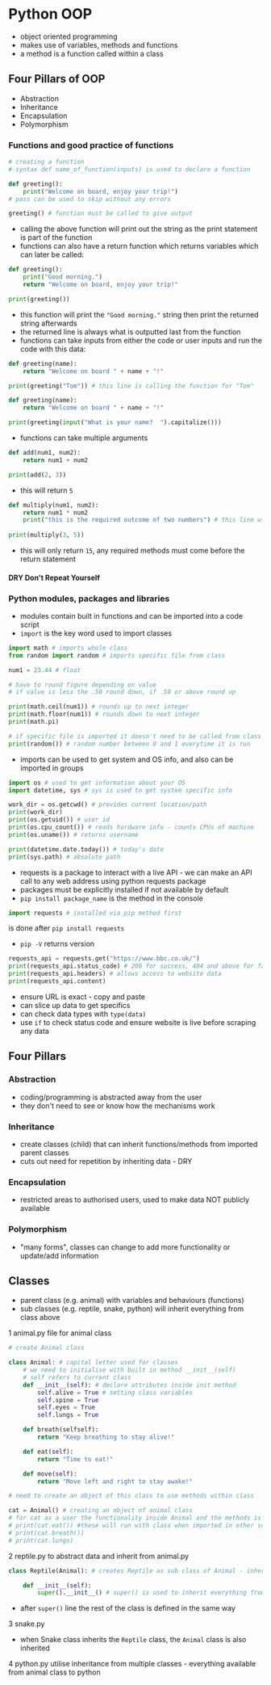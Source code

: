 # Python OOP
- object oriented programming
- makes use of variables, methods and functions
- a method is a function called within a class
## Four Pillars of OOP
- Abstraction
- Inheritance
- Encapsulation
- Polymorphism
### Functions and good practice of functions
```python
# creating a function
# syntax def name_of_function(inputs) is used to declare a function

def greeting():
    print("Welcome on board, enjoy your trip!")
# pass can be used to skip without any errors

greeting() # function must be called to give output
```
- calling the above function will print out the string as the print statement is part of the function
- functions can also have a return function which returns variables which can later be called:
```python
def greeting():
    print("Good morning.")
    return "Welcome on board, enjoy your trip!"

print(greeting())
```
- this function will print the `"Good morning."` string then print the returned string afterwards
- the returned line is always what is outputted last from the function
- functions can take inputs from either the code or user inputs and run the code with this data:
```python
def greeting(name):
    return "Welcome on board " + name + "!"

print(greeting("Tom")) # this line is calling the function for "Tom"
```
```python
def greeting(name):
    return "Welcome on board " + name + "!"

print(greeting(input("What is your name?  ").capitalize()))
```
- functions can take multiple arguments
```python
def add(num1, num2):
    return num1 + num2

print(add(2, 3))
```
- this will return `5`
```python
def multiply(num1, num2):
    return num1 * num2
    print("this is the required outcome of two numbers") # this line will not execute as it is after return statement
    
print(multiply(3, 5))
```
- this will only return `15`, any required methods must come before the return statement
#### DRY Don't Repeat Yourself

### Python modules, packages and libraries
- modules contain built in functions and can be imported into a code script
- `import` is the key word used to import classes
```python
import math # imports whole class
from random import random # imports specific file from class

num1 = 23.44 # float

# have to round figure depending on value
# if value is less the .50 round down, if .50 or above round up

print(math.ceil(num1)) # rounds up to next integer
print(math.floor(num1)) # rounds down to next integer
print(math.pi)

# if specific file is imported it doesn't need to be called from class
print(random()) # random number between 0 and 1 everytime it is run
```
- imports can be used to get system and OS info, and also can be imported in groups
```python
import os # used to get information about your OS
import datetime, sys # sys is used to get system specific info

work_dir = os.getcwd() # provides current location/path
print(work_dir)
print(os.getuid()) # user id
print(os.cpu_count()) # reads hardware info - counts CPUs of machine
print(os.uname()) # returns username

print(datetime.date.today()) # today's date
print(sys.path) # absolute path
```
- requests is a package to interact with a live API - we can make an API call to any web address using python requests package
- packages must be explicitly installed if not available by default
- `pip install package_name` is the method in the console
```python
import requests # installed via pip method first
```
is done after `pip install requests`
- `pip -V` returns version
```python
requests_api = requests.get("https://www.bbc.co.uk/")
print(requests_api.status_code) # 200 for success, 404 and above for fail/unavailable
print(requests_api.headers) # allows access to website data
print(requests_api.content)
```
- ensure URL is exact - copy and paste
- can slice up data to get specifics
- can check data types with `type(data)`
- use `if` to check status code and ensure website is live before scraping any data

## Four Pillars
### Abstraction
- coding/programming is abstracted away from the user
- they don't need to see or know how the mechanisms work
### Inheritance
- create classes (child) that can inherit functions/methods from imported parent classes
- cuts out need for repetition by inheriting data - DRY
### Encapsulation
- restricted areas to authorised users, used to make data NOT publicly available
### Polymorphism
- "many forms", classes can change to add more functionality or update/add information
## Classes
- parent class (e.g. animal) with variables and behaviours (functions)
- sub classes (e.g. reptile, snake, python) will inherit everything from class above

1 animal.py file for animal class
```python
# create Animal class

class Animal: # capital letter used for classes
    # we need to initialise with built in method __init__(self)
    # self refers to current class
    def __init__(self): # declare attributes inside init method
        self.alive = True # setting class variables
        self.spine = True
        self.eyes = True
        self.lungs = True

    def breath(selfself):
        return "Keep breathing to stay alive!"

    def eat(self):
        return "Time to eat!"

    def move(self):
        return "Move left and right to stay awake!"

# need to create an object of this class to use methods within class

cat = Animal() # creating an object of animal class
# for cat as a user the functionality inside Animal and the methods is abstracted
# print(cat.eat()) #these will run with class when imported in other scripts
# print(cat.breath())
# print(cat.lungs)
```
2 reptile.py to abstract data and inherit from animal.py
```python
class Reptile(Animal): # creates Reptile as sub class of Animal - inheritance

    def __init__(self):
        super().__init__() # super() is used to inherit everything from parent class
```
- after `super()` line the rest of the class is defined in the same way

3 snake.py
- when Snake class inherits the `Reptile` class, the `Animal` class is also inherited

4 python.py utilise inheritance from multiple classes - everything available from animal class to python